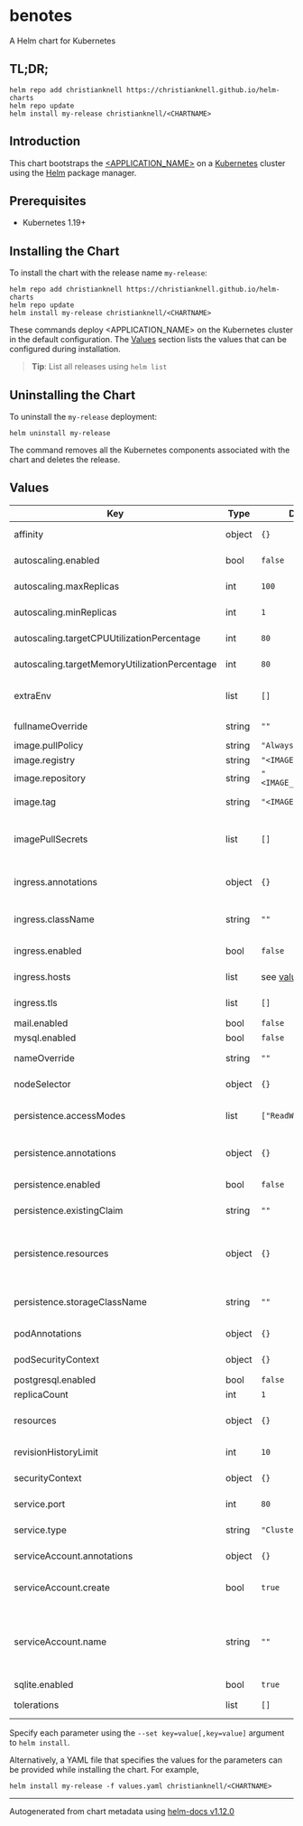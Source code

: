 # benotes

A Helm chart for Kubernetes

## TL;DR;

```console
helm repo add christianknell https://christianknell.github.io/helm-charts
helm repo update
helm install my-release christianknell/<CHARTNAME>
```

## Introduction

<INTRODUCTION>

This chart bootstraps the [<APPLICATION_NAME>](<APPLICATION_LINK>) on a [Kubernetes](http://kubernetes.io) cluster using the [Helm](https://helm.sh) package manager.

## Prerequisites

- Kubernetes 1.19+

## Installing the Chart

To install the chart with the release name `my-release`:

```console
helm repo add christianknell https://christianknell.github.io/helm-charts
helm repo update
helm install my-release christianknell/<CHARTNAME>
```

These commands deploy <APPLICATION_NAME> on the Kubernetes cluster in the default configuration. The [Values](#values) section lists the values that can be configured during installation.

> **Tip**: List all releases using `helm list`

## Uninstalling the Chart

To uninstall the `my-release` deployment:

```console
helm uninstall my-release
```

The command removes all the Kubernetes components associated with the chart and deletes the release.

## Values

| Key | Type | Default | Description |
|-----|------|---------|-------------|
| affinity | object | `{}` | Affinity settings for pod assignment |
| autoscaling.enabled | bool | `false` | Enable Horizontal POD autoscaling  |
| autoscaling.maxReplicas | int | `100` | Maximum number of replicas |
| autoscaling.minReplicas | int | `1` | Minimum number of replicas |
| autoscaling.targetCPUUtilizationPercentage | int | `80` | Target CPU utilization percentage |
| autoscaling.targetMemoryUtilizationPercentage | int | `80` | Target Memory utilization percentage |
| extraEnv | list | `[]` | additional environment variables to be added to the pods |
| fullnameOverride | string | `""` | String to fully override `"benotes.fullname"` |
| image.pullPolicy | string | `"Always"` | image pull policy |
| image.registry | string | `"<IMAGE_REGISTRY>"` | image registry |
| image.repository | string | `"<IMAGE_REPOSITORY>"` | image repository |
| image.tag | string | `"<IMAGE_TAG>"` | Overrides the image tag |
| imagePullSecrets | list | `[]` | If defined, uses a Secret to pull an image from a private Docker registry or repository. |
| ingress.annotations | object | `{}` | Additional annotations for the Ingress resource |
| ingress.className | string | `""` | IngressClass that will be be used to implement the Ingress |
| ingress.enabled | bool | `false` | Enable ingress record generation |
| ingress.hosts | list | see [values.yaml](./values.yaml) | An array with hosts and paths |
| ingress.tls | list | `[]` | An array with the tls configuration |
| mail.enabled | bool | `false` |  |
| mysql.enabled | bool | `false` |  |
| nameOverride | string | `""` | Provide a name in place of `benotes` |
| nodeSelector | object | `{}` | Node labels for pod assignment |
| persistence.accessModes | list | `["ReadWriteOnce"]` | the desired access modes the volume should have. |
| persistence.annotations | object | `{}` | Annotations to be added to the PersistentVolumeClaim |
| persistence.enabled | bool | `false` | use a PVC to persist data |
| persistence.existingClaim | string | `""` | provide an existing PersistentVolumeClaim |
| persistence.resources | object | `{}` | represents the minimum and maximum resources the volume should have. |
| persistence.storageClassName | string | `""` | Name of the StorageClass required by the claim. |
| podAnnotations | object | `{}` | Annotations to be added to the pods |
| podSecurityContext | object | `{}` | pod-level security context |
| postgresql.enabled | bool | `false` |  |
| replicaCount | int | `1` | Number of replicas |
| resources | object | `{}` | Resource limits and requests for the controller pods. |
| revisionHistoryLimit | int | `10` | The number of old ReplicaSets to retain |
| securityContext | object | `{}` | container-level security context |
| service.port | int | `80` | Kubernetes port where service is exposed |
| service.type | string | `"ClusterIP"` | Kubernetes service type |
| serviceAccount.annotations | object | `{}` | Annotations to add to the service account |
| serviceAccount.create | bool | `true` | Specifies whether a service account should be created |
| serviceAccount.name | string | `""` | The name of the service account to use. If not set and create is true, a name is generated using the fullname template |
| sqlite.enabled | bool | `true` |  |
| tolerations | list | `[]` | Toleration labels for pod assignment |

Specify each parameter using the `--set key=value[,key=value]` argument to `helm install`.

Alternatively, a YAML file that specifies the values for the parameters can be provided while installing the chart. For example,

```console
helm install my-release -f values.yaml christianknell/<CHARTNAME>
```

----------------------------------------------
Autogenerated from chart metadata using [helm-docs v1.12.0](https://github.com/norwoodj/helm-docs/releases/v1.12.0)